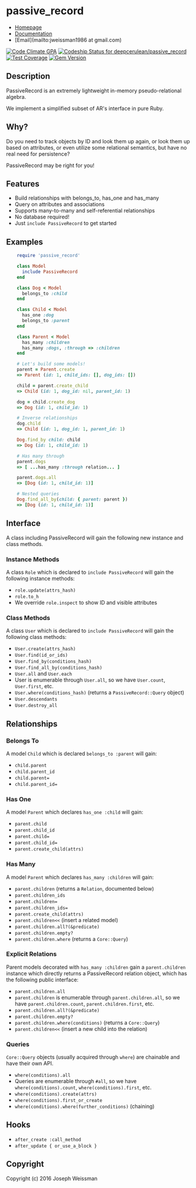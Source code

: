 # passive_record

* [Homepage](https://rubygems.org/gems/passive_record)
* [Documentation](http://rubydoc.info/gems/passive_record/frames)
* [Email](mailto:jweissman1986 at gmail.com)

[![Code Climate GPA](https://codeclimate.com/github/deepcerulean/passive_record/badges/gpa.svg)](https://codeclimate.com/github/deepcerulean/passive_record)
[![Codeship Status for deepcerulean/passive_record](https://www.codeship.io/projects/66bb2d90-ba61-0133-af95-025ac38368ea/status)](https://codeship.com/projects/128700)
[![Test Coverage](https://codeclimate.com/github/deepcerulean/passive_record/badges/coverage.svg)](https://codeclimate.com/github/deepcerulean/passive_record/coverage)
[![Gem Version](https://badge.fury.io/rb/passive_record.svg)](https://badge.fury.io/rb/passive_record)

## Description

PassiveRecord is an extremely lightweight in-memory pseudo-relational algebra.

We implement a simplified subset of AR's interface in pure Ruby.

## Why?

Do you need to track objects by ID and look them up again,
or look them up based on attributes,
or even utilize some relational semantics,
but have no real need for persistence?

PassiveRecord may be right for you!


## Features

  - Build relationships with belongs_to, has_one and has_many
  - Query on attributes and associations
  - Supports many-to-many and self-referential relationships
  - No database required!
  - Just `include PassiveRecord` to get started

## Examples

````ruby
    require 'passive_record'

    class Model
      include PassiveRecord
    end

    class Dog < Model
      belongs_to :child
    end

    class Child < Model
      has_one :dog
      belongs_to :parent
    end

    class Parent < Model
      has_many :children
      has_many :dogs, :through => :children
    end

    # Let's build some models!
    parent = Parent.create
    => Parent (id: 1, child_ids: [], dog_ids: [])

    child = parent.create_child
    => Child (id: 1, dog_id: nil, parent_id: 1)

    dog = child.create_dog
    => Dog (id: 1, child_id: 1)

    # Inverse relationships
    dog.child
    => Child (id: 1, dog_id: 1, parent_id: 1)

    Dog.find_by child: child
    => Dog (id: 1, child_id: 1)

    # Has many through
    parent.dogs
    => [ ...has_many :through relation... ]

    parent.dogs.all
    => [Dog (id: 1, child_id: 1)]

    # Nested queries
    Dog.find_all_by(child: { parent: parent })
    => [Dog (id: 1, child_id: 1)]
````

## Interface

  A class including PassiveRecord will gain the following new instance and class methods.

### Instance Methods

  A class `Role` which is declared to `include PassiveRecord` will gain the following instance methods:
  - `role.update(attrs_hash)`
  - `role.to_h`
  - We override `role.inspect` to show ID and visible attributes

### Class Methods

  A class `User` which is declared to `include PassiveRecord` will gain the following class methods:
  - `User.create(attrs_hash)`
  - `User.find(id_or_ids)`
  - `User.find_by(conditions_hash)`
  - `User.find_all_by(conditions_hash)`
  - `User.all` and `User.each`
  -  User is enumerable through `User.all`, so we have `User.count`, `User.first`, etc.
  - `User.where(conditions_hash)` (returns a `PassiveRecord::Query` object)
  - `User.descendants`
  - `User.destroy_all`

## Relationships

### Belongs To

  A model `Child` which is declared `belongs_to :parent` will gain:

  - `child.parent`
  - `child.parent_id`
  - `child.parent=`
  - `child.parent_id=`

### Has One

  A model `Parent` which declares `has_one :child` will gain:

  - `parent.child`
  - `parent.child_id`
  - `parent.child=`
  - `parent.child_id=`
  - `parent.create_child(attrs)`

### Has Many

  A model `Parent` which declares `has_many :children` will gain:

  - `parent.children` (returns a `Relation`, documented below)
  - `parent.children_ids`
  - `parent.children=`
  - `parent.children_ids=`
  - `parent.create_child(attrs)`
  - `parent.children<<` (insert a related model)
  - `parent.children.all?(&predicate)`
  - `parent.children.empty?`
  - `parent.children.where` (returns a `Core::Query`)

### Explicit Relations

  Parent models decorated with `has_many :children` gain a `parent.children` instance which directly returns a PassiveRecord relation object, which has the following public interface:

  - `parent.children.all`
  -  `parent.children` is enumerable through `parent.children.all`, so we have `parent.children.count`, `parent.children.first`, etc.
  - `parent.children.all?(&predicate)`
  - `parent.children.empty?`
  - `parent.children.where(conditions)` (returns a `Core::Query`)
  - `parent.children<<` (insert a new child into the relation)

### Queries

  `Core::Query` objects (usually acquired through `where`) are chainable and have their own API.

  - `where(conditions).all`
  - Queries are enumerable through `#all`, so we have `where(conditions).count`, `where(conditions).first`, etc.
  - `where(conditions).create(attrs)`
  - `where(conditions).first_or_create`
  - `where(conditions).where(further_conditions)` (chaining)

## Hooks

  - `after_create :call_method`
  - `after_update { or_use_a_block }`

## Copyright

Copyright (c) 2016 Joseph Weissman
